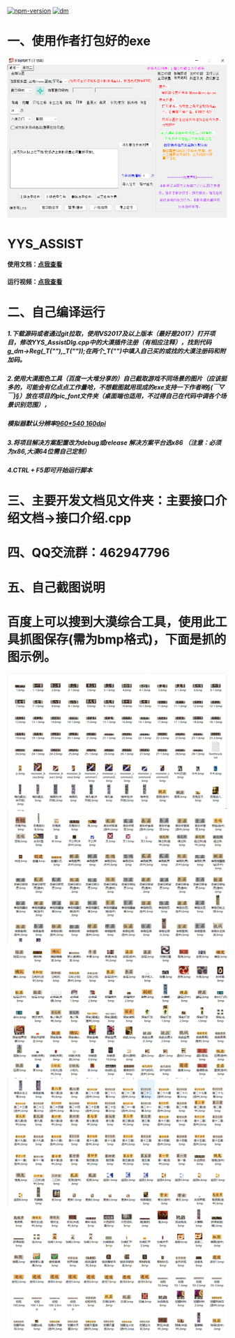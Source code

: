 [![npm-version](https://img.shields.io/badge/YYS%20ASSIST-1.7.5-green)](https://github.com/RicardaY/yys/)
[![dm](https://shields.io/npm/dm/kivibot-plugin-keyword?style=flat-square)](https://github.com/RicardaY/yys/)
# 一、使用作者打包好的exe
![示例1](imgs/index.png)

# YYS_ASSIST
#### 使用文档：[点我查看](http://doc.sakurabot.com/)
#### 运行视频：[点我查看](http://www.sakurayys.cn/)
# 二、自己编译运行
##### 1.下载源码或者通过git拉取，使用VS2017及以上版本（最好是2017）打开项目，修改YYS_AssistDlg.cpp中的大漠插件注册（有相应注释），找到代码g_dm->Reg(_T(""),_T(""));在两个_T("")中填入自己买的或找的大漠注册码和附加码。
##### 2.使用大漠图色工具（百度一大堆分享的）自己截取游戏不同场景的图片（应该挺多的，可能会有亿点点工作量哈，不想截图就用现成的exe支持一下作者哟§(*￣▽￣*)§）放在项目的pic_font文件夹（桌面端也适用，不过得自己在代码中调各个场景识别范围），
#####   模拟器默认分辨率[960*540 160dpi](照着这个分辨率只需截图，不用考虑识别区域坐标)
##### 3.将项目解决方案配置改为debug或release  解决方案平台选x86  （注意：必须为x86,大漠64位需自己定制）
##### 4.CTRL + F5即可开始运行脚本
# 三、主要开发文档见文件夹：主要接口介绍文档->接口介绍.cpp
# 四、QQ交流群：462947796
# 五、自己截图说明
# 百度上可以搜到大漠综合工具，使用此工具抓图保存(需为bmp格式)，下面是抓的图示例。
![示例1](imgs/截图示例1.png)
![示例2](imgs/截图示例2.png)
![示例3](imgs/截图示例3.png)
![示例4](imgs/截图示例4.png)
![示例5](imgs/截图示例5.png)
